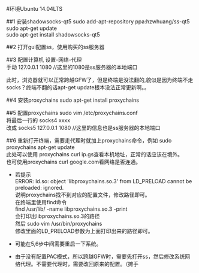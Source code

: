 #环境Ubuntu 14.04LTS

##1 安装shadowsocks-qt5
sudo add-apt-repository ppa:hzwhuang/ss-qt5  
sudo apt-get update  
sudo apt-get install shadowsocks-qt5  

##2 打开gui配置ss，使用购买的ss服务器

##3 配置计算机
设置-网络-代理  
手动		127.0.0.1	1080  //这里的1080是ss服务器的本地端口  

此时，浏览器就可以正常跨越GFW了，但是终端是没法翻的,貌似是因为终端不走socks？终端不翻的话apt-get update根本没法正常更新啊。。  

##4 安装proxychains
sudo apt-get install proxychains  

##5 配置proxychains
sudo vim /etc/proxychains.conf  
将最后一行的 socks4 xxxx  
改成 socks5 127.0.0.1 1080  //这里的信息也是ss服务器的本地端口  

##6 重新打开终端，需要走代理时就加上proxychains命令，例如
sudo proxychains apt-get update  
此处可以使用 proxychains curl ip.gs查看本机地址，正常的话应该在境外。  
也可使用proxychains curl google.com看网络是否连通。  

* 若提示  
ERROR: ld.so: object 'libproxychains.so.3' from LD_PRELOAD cannot be preloaded: ignored.  
说明proxychains找不到对应的配置文件，修改路径即可。  
在终端里使用find命令  
find /usr/lib/ -name libproxychains.so.3 -print  
会打印出libproxychains.so.3的路径  
然后 sudo vim /usr/bin/proxychains  
修改里面的LD_PRELOAD参数为上面打印出来的路径即可。  

* 可能在5,6步中间需要重启一下系统。  

* 由于没有配置PAC模式，所以跨越GFW时，需要先打开ss，然后修改系统网络代理。不需要代理时，需要改回原来的配置。（摊手  





